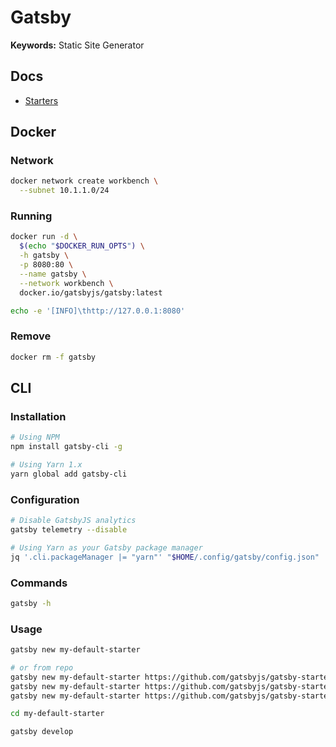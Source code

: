 # Gatsby

**Keywords:** Static Site Generator

## Docs

- [Starters](https://gatsbyjs.org/docs/starters/)

## Docker

### Network

```sh
docker network create workbench \
  --subnet 10.1.1.0/24
```

### Running

```sh
docker run -d \
  $(echo "$DOCKER_RUN_OPTS") \
  -h gatsby \
  -p 8080:80 \
  --name gatsby \
  --network workbench \
  docker.io/gatsbyjs/gatsby:latest
```

```sh
echo -e '[INFO]\thttp://127.0.0.1:8080'
```

### Remove

```sh
docker rm -f gatsby
```

## CLI

### Installation

```sh
# Using NPM
npm install gatsby-cli -g

# Using Yarn 1.x
yarn global add gatsby-cli
```

### Configuration

```sh
# Disable GatsbyJS analytics
gatsby telemetry --disable

# Using Yarn as your Gatsby package manager
jq '.cli.packageManager |= "yarn"' "$HOME/.config/gatsby/config.json" | sponge "$HOME/.config/gatsby/config.json"
```

### Commands

```sh
gatsby -h
```

### Usage

```sh
gatsby new my-default-starter

# or from repo
gatsby new my-default-starter https://github.com/gatsbyjs/gatsby-starter-default
gatsby new my-default-starter https://github.com/gatsbyjs/gatsby-starter-blog
gatsby new my-default-starter https://github.com/gatsbyjs/gatsby-starter-hello-world

cd my-default-starter

gatsby develop
```
